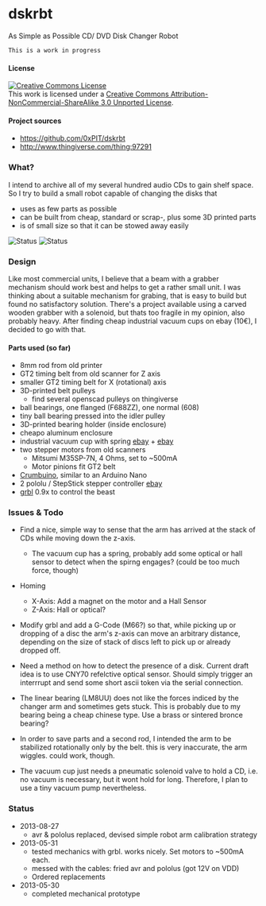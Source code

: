 # dskrbt

As Simple as Possible CD/ DVD Disk Changer Robot

`This is a work in progress`

#### License

<a rel="license" href="http://creativecommons.org/licenses/by-nc-sa/3.0/deed.en_US"><img alt="Creative Commons License" style="border-width:0" src="http://i.creativecommons.org/l/by-nc-sa/3.0/88x31.png" /></a><br />This work is licensed under a <a rel="license" href="http://creativecommons.org/licenses/by-nc-sa/3.0/deed.en_US">Creative Commons Attribution-NonCommercial-ShareAlike 3.0 Unported License</a>.

#### Project sources

- https://github.com/0xPIT/dskrbt
- http://www.thingiverse.com/thing:97291

### What?

I intend to archive all of my several hundred audio CDs to gain shelf space. So I try to build a small robot capable of changing the disks that

- uses as few parts as possible
- can be built from cheap, standard or scrap-, plus some 3D printed parts
- is of small size so that it can be stowed away easily

![Status](http://thingiverse-production.s3.amazonaws.com/renders/82/27/06/aa/85/P1020512_2_preview_featured.jpg)
![Status](http://thingiverse-production.s3.amazonaws.com/renders/7f/3d/3c/7c/c6/P1020511_preview_featured.jpg)

### Design

Like most commercial units, I believe that a beam with a grabber mechanism should work best and helps to get a rather small unit. I was thinking about a suitable mechanism for grabing, that is easy to build but found no satisfactory solution. There's a project available using a carved wooden grabber with a solenoid, but thats too fragile in my opinion, also probably heavy. After finding cheap industrial vacuum cups on ebay (10€), I decided to go with that.

#### Parts used (so far)

- 8mm rod from old printer
- GT2 timing belt from old scanner for Z axis
- smaller GT2 timing belt for X (rotational) axis
- 3D-printed belt pulleys
  - find several openscad pulleys on thingiverse
- ball bearings, one flanged (F688ZZ), one normal (608)
- tiny ball bearing pressed into the idler pulley
- 3D-printed bearing holder (inside enclosure)
- cheapo aluminum enclosure
- industrial vacuum cup with spring [ebay](http://www.ebay.de/itm/160774763977) + [ebay](http://www.ebay.de/itm/160776083251)
- two stepper motors from old scanners
  - Mitsumi M35SP-7N, 4 Ohms, set to ~500mA
  - Motor pinions fit GT2 belt
- [Crumbuino](http://chip45.de/products/crumbuino-nano_arduino_compatible_atmega328_module_board_usb.php), similar to an Arduino Nano
- 2 pololu / StepStick stepper controller [ebay](http://www.ebay.de/itm/280877891763)
- [grbl](https://github.com/grbl/grbl) 0.9x to control the beast

### Issues & Todo

- Find a nice, simple way to sense that the arm has arrived at the stack of CDs while moving down the z-axis. 
  - The vacuum cup has a spring, probably add some optical or hall sensor to detect when the spirng engages? (could be too much force, though)

- Homing
  - X-Axis: Add a magnet on the motor and a Hall Sensor
  - Z-Axis: Hall or optical?

- Modify grbl and add a G-Code (M66?) so that, while picking up or dropping of a disc the arm's z-axis can move an arbitrary distance, depending on the size of stack of discs left to pick up or already dropped off.
 
- Need a method on how to detect the presence of a disk. Current draft idea is to use CNY70 refelctive optical sensor. Should simply trigger an interrrupt and send some short ascii token via the serial connection.

- The linear bearing (LM8UU) does not like the forces indiced by the changer arm and sometimes gets stuck. This is probably due to my bearing being a cheap chinese type. Use a brass or sintered bronce bearing?

- In order to save parts and a second rod, I intended the arm to be stabilized rotationally only by the belt. this is very inaccurate, the arm wiggles. could work, though.

- The vacuum cup just needs a pneumatic solenoid valve to hold a CD, i.e. no vacuum is necessary, but it wont hold for long. Therefore, I plan to use a tiny vacuum pump nevertheless.


### Status
- 2013-08-27
  - avr & pololus replaced, devised simple robot arm calibration strategy
- 2013-05-31
  - tested mechanics with grbl. works nicely. Set motors to ~500mA each.
  - messed with the cables: fried avr and pololus (got 12V on VDD)
  - Ordered replacements
- 2013-05-30
    - completed mechanical prototype





